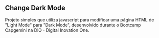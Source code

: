 ## Change Dark Mode

Projeto simples que utiliza javascript para modificar uma página HTML de "Light Mode" para "Dark Mode", desenvolvido durante o Bootcamp Capgemini na DIO - Digital Inovation One.